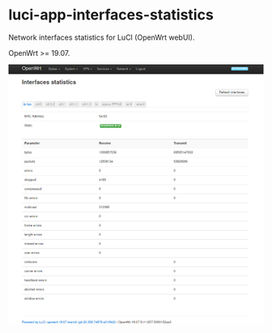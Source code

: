 # luci-app-interfaces-statistics
Network interfaces statistics for LuCI (OpenWrt webUI).

OpenWrt >= 19.07.

![](https://github.com/gSpotx2f/luci-app-interfaces-statistics/blob/master/screenshots/01.jpg)
